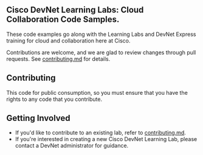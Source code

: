 ## Cisco DevNet Learning Labs: Cloud Collaboration Code Samples.

These code examples go along with the Learning Labs and DevNet Express training for cloud and collaboration here at Cisco.

Contributions are welcome, and we are glad to review changes through pull requests. See [contributing.md](contributing.md) for details.

## Contributing

This code for public consumption, so you must ensure that you have the rights to any code that you contribute.

## Getting Involved

* If you'd like to contribute to an existing lab, refer to [contributing.md](contributing.md).
* If you're interested in creating a new Cisco DevNet Learning Lab, please contact a DevNet administrator for guidance.
